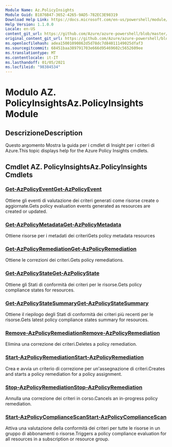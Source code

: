 ```yaml
---
Module Name: Az.PolicyInsights
Module Guid: B1876B47-3652-4265-9AD5-782EC3E98319
Download Help Link: https://docs.microsoft.com/en-us/powershell/module/az.policyinsights
Help Version: 1.1.0.0
Locale: en-US
content_git_url: https://github.com/Azure/azure-powershell/blob/master/src/PolicyInsights/PolicyInsights/help/Az.PolicyInsights.md
original_content_git_url: https://github.com/Azure/azure-powershell/blob/master/src/PolicyInsights/PolicyInsights/help/Az.PolicyInsights.md
ms.openlocfilehash: adea15001090862d5d78dc7d84011149025dfaf3
ms.sourcegitcommit: 68451baa389791703e666d95469602c5652609ee
ms.translationtype: MT
ms.contentlocale: it-IT
ms.lasthandoff: 01/05/2021
ms.locfileid: "98384534"
---
```

# <span data-ttu-id="50776-101">Modulo AZ. PolicyInsights</span><span class="sxs-lookup"><span data-stu-id="50776-101">Az.PolicyInsights Module</span></span>
## <span data-ttu-id="50776-102">Descrizione</span><span class="sxs-lookup"><span data-stu-id="50776-102">Description</span></span>
<span data-ttu-id="50776-103">Questo argomento Mostra la guida per i cmdlet di Insight per i criteri di Azure.</span><span class="sxs-lookup"><span data-stu-id="50776-103">This topic displays help for the Azure Policy Insights cmdlets.</span></span>

## <span data-ttu-id="50776-104">Cmdlet AZ. PolicyInsights</span><span class="sxs-lookup"><span data-stu-id="50776-104">Az.PolicyInsights Cmdlets</span></span>
### [<span data-ttu-id="50776-105">Get-AzPolicyEvent</span><span class="sxs-lookup"><span data-stu-id="50776-105">Get-AzPolicyEvent</span></span>](Get-AzPolicyEvent.md)
<span data-ttu-id="50776-106">Ottiene gli eventi di valutazione dei criteri generati come risorse create o aggiornate.</span><span class="sxs-lookup"><span data-stu-id="50776-106">Gets policy evaluation events generated as resources are created or updated.</span></span>

### [<span data-ttu-id="50776-107">Get-AzPolicyMetadata</span><span class="sxs-lookup"><span data-stu-id="50776-107">Get-AzPolicyMetadata</span></span>](Get-AzPolicyMetadata.md)
<span data-ttu-id="50776-108">Ottiene risorse per i metadati dei criteri</span><span class="sxs-lookup"><span data-stu-id="50776-108">Gets policy metadata resources</span></span>

### [<span data-ttu-id="50776-109">Get-AzPolicyRemediation</span><span class="sxs-lookup"><span data-stu-id="50776-109">Get-AzPolicyRemediation</span></span>](Get-AzPolicyRemediation.md)
<span data-ttu-id="50776-110">Ottiene le correzioni dei criteri.</span><span class="sxs-lookup"><span data-stu-id="50776-110">Gets policy remediations.</span></span>

### [<span data-ttu-id="50776-111">Get-AzPolicyState</span><span class="sxs-lookup"><span data-stu-id="50776-111">Get-AzPolicyState</span></span>](Get-AzPolicyState.md)
<span data-ttu-id="50776-112">Ottiene gli Stati di conformità dei criteri per le risorse.</span><span class="sxs-lookup"><span data-stu-id="50776-112">Gets policy compliance states for resources.</span></span>

### [<span data-ttu-id="50776-113">Get-AzPolicyStateSummary</span><span class="sxs-lookup"><span data-stu-id="50776-113">Get-AzPolicyStateSummary</span></span>](Get-AzPolicyStateSummary.md)
<span data-ttu-id="50776-114">Ottiene il riepilogo degli Stati di conformità dei criteri più recenti per le risorse.</span><span class="sxs-lookup"><span data-stu-id="50776-114">Gets latest policy compliance states summary for resources.</span></span>

### [<span data-ttu-id="50776-115">Remove-AzPolicyRemediation</span><span class="sxs-lookup"><span data-stu-id="50776-115">Remove-AzPolicyRemediation</span></span>](Remove-AzPolicyRemediation.md)
<span data-ttu-id="50776-116">Elimina una correzione dei criteri.</span><span class="sxs-lookup"><span data-stu-id="50776-116">Deletes a policy remediation.</span></span>

### [<span data-ttu-id="50776-117">Start-AzPolicyRemediation</span><span class="sxs-lookup"><span data-stu-id="50776-117">Start-AzPolicyRemediation</span></span>](Start-AzPolicyRemediation.md)
<span data-ttu-id="50776-118">Crea e avvia un criterio di correzione per un'assegnazione di criteri.</span><span class="sxs-lookup"><span data-stu-id="50776-118">Creates and starts a policy remediation for a policy assignment.</span></span>

### [<span data-ttu-id="50776-119">Stop-AzPolicyRemediation</span><span class="sxs-lookup"><span data-stu-id="50776-119">Stop-AzPolicyRemediation</span></span>](Stop-AzPolicyRemediation.md)
<span data-ttu-id="50776-120">Annulla una correzione dei criteri in corso.</span><span class="sxs-lookup"><span data-stu-id="50776-120">Cancels an in-progress policy remediation.</span></span>

### [<span data-ttu-id="50776-121">Start-AzPolicyComplianceScan</span><span class="sxs-lookup"><span data-stu-id="50776-121">Start-AzPolicyComplianceScan</span></span>](Start-AzPolicyComplianceScan.md)
<span data-ttu-id="50776-122">Attiva una valutazione della conformità dei criteri per tutte le risorse in un gruppo di abbonamenti o risorse.</span><span class="sxs-lookup"><span data-stu-id="50776-122">Triggers a policy compliance evaluation for all resources in a subscription or resource group.</span></span>

